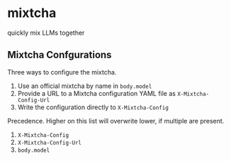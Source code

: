# mixtcha
quickly mix LLMs together


## Mixtcha Confgurations

Three ways to configure the mixtcha. 

1. Use an official mixtcha by name in `body.model`
2. Provide a URL to a Mixtcha configuration YAML file as `X-Mixtcha-Config-Url`
3. Write the configuration directly to `X-Mixtcha-Config`

Precedence. Higher on this list will overwrite lower, if multiple are present.
1. `X-Mixtcha-Config`
2. `X-Mixtcha-Config-Url`
3. `body.model`